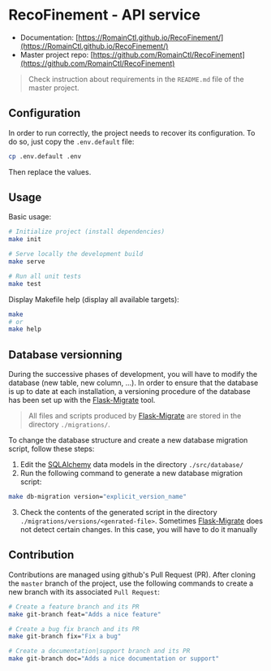 # RecoFinement - API service

* Documentation: [https://RomainCtl.github.io/RecoFinement/](https://RomainCtl.github.io/RecoFinement/)
* Master project repo: [https://github.com/RomainCtl/RecoFinement](https://github.com/RomainCtl/RecoFinement)

> Check instruction about requirements in the `README.md` file of the master project.


## Configuration

In order to run correctly, the project needs to recover its configuration. To do so, just copy the `.env.default` file:

```bash
cp .env.default .env
```

Then replace the values.


## Usage

Basic usage:
```bash
# Initialize project (install dependencies)
make init

# Serve locally the development build
make serve

# Run all unit tests
make test
```

Display Makefile help (display all available targets):
```bash
make
# or
make help
```


## Database versionning

During the successive phases of development, you will have to modify the database (new table, new column, ...). In order to ensure that the database is up to date at each installation, a versioning procedure of the database has been set up with the [Flask-Migrate](https://flask-migrate.readthedocs.io/en/latest/) tool.

> All files and scripts produced by [Flask-Migrate](https://flask-migrate.readthedocs.io/en/latest/) are stored in the directory `./migrations/`.

To change the database structure and create a new database migration script, follow these steps:
1. Edit the [SQLAlchemy](https://www.sqlalchemy.org/) data models in the directory `./src/database/`
2. Run the following command to generate a new database migration script:
```bash
make db-migration version="explicit_version_name"
```
3. Check the contents of the generated script in the directory `./migrations/versions/<genrated-file>`. Sometimes [Flask-Migrate](https://flask-migrate.readthedocs.io/en/latest/) does not detect certain changes. In this case, you will have to do it manually

## Contribution

Contributions are managed using github's Pull Request (PR). After cloning the `master` branch of the project, use the following commands to create a new branch with its associated `Pull Request`:

```bash
# Create a feature branch and its PR
make git-branch feat="Adds a nice feature"

# Create a bug fix branch and its PR
make git-branch fix="Fix a bug"

# Create a documentation|support branch and its PR
make git-branch doc="Adds a nice documentation or support"
```
